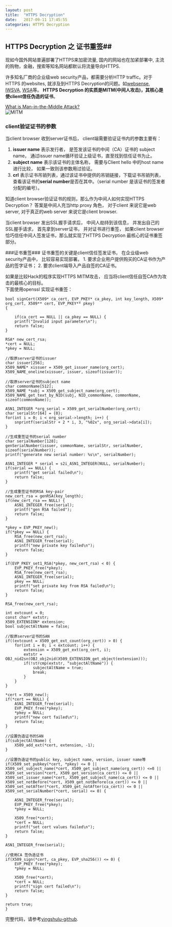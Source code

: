 ```yaml
---
layout: post
title:  "HTTPS Decryption"
date:   2017-09-11 17:45:55
categories: HTTPS Decryption
---
```

## HTTPS Decryption 之 证书重签##
现如今国外网站普遍部署了HTTPS来加密流量, 国内的网站也在加紧部署中, 主流的购物，金融，搜索等知名网站都默认将流量导向HTTPS.

许多知名厂商的企业级web security产品，都需要分析HTTP traffic。对于HTTPS 的websites, 就涉及到HTTPS Decryption的问题。如[websense](https://www.websense.com/content/support/library/web/hosted/admin_guide/ssl_enable.aspx), [IWSVA](https://docs.trendmicro.com/all/ent/iwsva/v5.5/en-us/iwsva_5.5_olh/about_https_decryption.htm), [WSA](https://www.cisco.com/c/en/us/support/docs/security/web-security-appliance/117792-technote-wsa-00.html)等。  **HTTPS Decryption 的实质是MITM(中间人攻击)，其核心是使client信任伪造的证书**。

[What is Man-in-the-Middle Attack?](https://securebox.comodo.com/ssl-sniffing/man-in-the-middle-attack/)   
![MITM](https://securebox.comodo.com/theme/images/man-in-the-middle-attack.png)

### client验证证书的参数 ###
当client browser 收到server证书后， client端需要验证证书内的参数主要有：   

1. **issuer name**
表示发行者， 是签发该证书的中间（CA）证书的 subject name， 通过issuer name循环验证上级证书，直至找到信任证书为止。
2. **subject name**
表示该证书的主体名称， 需要与Client hello 中的host name进行比较， 如果一致则该参数用过验证。
3. **crl**
表示证书吊销列表，通过该证书中提供的吊销链接，下载证书吊销列表， 查看该证书的**serial number**是否在其中。（serial number 是该证书的签发者分配的编号）。

知道client browser验证证书的规则，那么作为中间人如何实现HTTPS Decryption？
答案是中间人充当http proxy 角色， 对于client 来说它是web server, 对于真正的web server 来说它是client browser.

当client browser 发出SSL握手请求后， 中间人劫持到该信息， 并发出自己的SSL握手请求， 首先拿到server证书， 并对证书进行重签， 如果client browser恰巧信任中间人签发证书，那么就实现了HTTPS Decryption 最核心的证书重签部分。 

###证书重签###
证书重签的关键是client信任签发证书， 在企业级web security产品中， 比较容易实现部署。 1. 要求企业用户提供购买的CA证书作为产品的签字证书； 2. 要求client端导入产品自签的CA证书。

如果是比较Hack的程序实现HTTPS MITM攻击， 应当将client信任自签CA作为攻击的最核心的目标。  
下面使用openssl 实现证书重签：



    bool signCert(X509* ca_cert, EVP_PKEY* ca_pkey, int key_length, X509* org_cert, X509** cert, EVP_PKEY** pkey)   
    { 
    
    	if(ca_cert == NULL || ca_pkey == NULL) {
    	printf("Invalid input parameter\n");
   		return false;
    }
    
    RSA* new_cert_rsa;
    *cert = NULL;
    *pkey = NULL;
    
    //取原server证书的issuer
    char issuer[256];
    X509_NAME* xissuer = X509_get_issuer_name(org_cert);
    X509_NAME_oneline(xissuer, issuer, sizeof(issuer));
    
    //取原server证书的subject name
    char commonName[512];
    X509_NAME *subj = X509_get_subject_name(org_cert);
    X509_NAME_get_text_by_NID(subj, NID_commonName, commonName, sizeof(commonName));
    
    ASN1_INTEGER *org_serial = X509_get_serialNumber(org_cert);
    char serialStr[64] = {0};
    for(int i = 0; i < org_serial->length; i++) {
    	snprintf(serialStr + 2 * i, 3, "%02x", org_serial->data[i]);
    }
    
    //生成重签证书的serial number
    char serialNumber[128];
    genSerialNumber(issuer, commonName, serialStr, serialNumber, sizeof(serialNumber));
    printf("generate new serial number: %s\n", serialNumber);
    
    ASN1_INTEGER * serial = s2i_ASN1_INTEGER(NULL, serialNumber);
    if(serial == NULL) {
    	printf("get serial failed\n");
    	return false;
    }
    
    //生成重签证书的RSA key-pair
    new_cert_rsa = genRSA(key_length);
    if(new_cert_rsa == NULL) {
    	ASN1_INTEGER_free(serial);
    	printf("gen RSA failed");
    	return false;
    }
    
    *pkey = EVP_PKEY_new();
    if(*pkey == NULL) {
    	RSA_free(new_cert_rsa);
    	ASN1_INTEGER_free(serial);
    	printf("new private key failed\n");
    	return false;
    }
    
    if(EVP_PKEY_set1_RSA(*pkey, new_cert_rsa) < 0) {
    	EVP_PKEY_free(*pkey);
    	RSA_free(new_cert_rsa);
    	ASN1_INTEGER_free(serial);
    	pkey == NULL;
    	printf("set private key from RSA failed\n");
    	return false;
    }
    
    RSA_free(new_cert_rsa);
    
    int extcount = 0;
    const char* extstr;
    X509_EXTENSION* extension;
    bool subjectAltName = false;
    
    //取原server证书的SAN
    if((extcount = X509_get_ext_count(org_cert)) > 0) {
    	for(int i = 0; i < extcount; i++) {
    		extension = X509_get_ext(org_cert, i);
    		extstr = OBJ_nid2sn(OBJ_obj2nid(X509_EXTENSION_get_object(extension)));
    		if(!strcmp(extstr, "subjectAltName")) {
    			subjectAltName = true;
    			break;
    		}	
   		}
    }
    
    *cert = X509_new();
    if(*cert == NULL) {
    	ASN1_INTEGER_free(serial);
    	EVP_PKEY_free(*pkey);
    	*pkey = NULL;
    	printf("new cert failed\n");
    	return false;
    }
    
    //设置伪造证书的SAN
    if(subjectAltName) {
    	X509_add_ext(*cert, extension, -1);
    }
    
    //设置伪造证书的public key, subject name, version, issuer name等
    if(X509_set_pubkey(*cert, *pkey) <= 0 ||
    X509_set_subject_name(*cert, X509_get_subject_name(org_cert)) <=0 ||
    X509_set_version(*cert, X509_get_version(ca_cert)) <= 0 ||
    X509_set_issuer_name(*cert, X509_get_subject_name(ca_cert)) <= 0 ||
    X509_set_notBefore(*cert, X509_get_notBefore(ca_cert)) <= 0 ||
    X509_set_notAfter(*cert, X509_get_notAfter(ca_cert)) <= 0 ||
    X509_set_serialNumber(*cert, serial) <= 0) {
    
    	ASN1_INTEGER_free(serial);
    	EVP_PKEY_free(*pkey);
    	*pkey = NULL;
    
    	X509_free(*cert);
    	*cert = NULL;
    	printf("set cert values failed\n");
    	return false;
    }
    
    ASN1_INTEGER_free(serial);
    
    //使用CA 签伪造证书
    if(X509_sign(*cert, ca_pkey, EVP_sha256()) <= 0) {
    	EVP_PKEY_free(*pkey);
    	*pkey = NULL;
    
    	X509_free(*cert);
    	*cert = NULL;
    	printf("sign cert failed\n");
    	return false;
    }
    
    return true;
    }


完整代码，请参考[yingshulu-github](https://github.com/YingshuLu).

